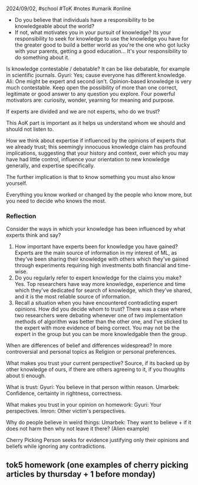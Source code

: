 2024/09/02, #school #ToK #notes #umarik #online 

- Do you believe that individuals have a responsibility to be knowledgeable about the world?
- If not, what motivates you in your pursuit of knowledge?
	Its your responsibility to seek for knowledge to use the knowledge you have for the greater good to build a better world as you're the one who got lucky with your parents, getting a good education... It's your responsibility to do something about it.

Is knowledge contestable / debatable?
	It can be like debatable, for example in scientific journals.
	Gyuri: Yes; cause everyone has different knowledge.
	Ali: One might be expert and second isn't. Opinion-based knowledge is very much contestable.
	Keep open the possibility of more than one correct, legitimate or good answer to any question you explore.
	Four powerful motivators are: curiosity, wonder, yearning for meaning and purpose.

If experts are divided and we are not experts, who do we trust?

This AoK part is important as it helps us understand whom we should and should not listen to.

How we think about expertise if influenced by the opinions of experts that we already trust; this seemingly innocuous knowledge claim has profound implications, suggesting that your history and context, over which you may have had little control, influence your orientation to new knowledge generally, and expertise specifically.

The further implication is that to know something you must also know yourself.

Everything you know worked or changed by the people who know more, but you need to decide who knows the most.
### Reflection
Consider the ways in which your knowledge has been influenced by what experts think and say?
1. How important have experts been for knowledge you have gained?
	Experts are the main source of information in my interest of ML, as they've been sharing their knowledge with others which they've gained through experiments requiring high investments both financial and time-wise.
2. Do you regularly refer to expert knowledge for the claims you make?
	Yes. Top researchers have way more knowledge, experience and time which they've dedicated for search of knowledge, which they've shared, and it is the most reliable source of information.
3. Recall a situation when you have encountered contradicting expert opinions. How did you decide whom to trust?
	There was a case where two researchers were debating whenever one of two implementation methods of algorithm was better than the other one, and I've sticked to the expert with more evidence of being correct.
You may not be the expert in the group but you can be more knowledgable then the group.

When are differences of belief and differences widespread?
	In more controversial and personal topics as Religion or personal preferences.

What makes you trust your current perspective?
	Source, if its backed up by other knowledge of ours, if there are others agreeing to it, if you thoughts about ti enough.

What is trust:
	Gyuri: You believe in that person within reason.
	Umarbek: Confidence, certainty in rightness, correctness.

What makes you trust in your opinion on homework:
	Gyuri: Your perspectives.
	Imron: Other victim's perspectives.

Why do people believe in weird things:
	Umarbek: They want to believe + if it does not harm then why not leave it there? (Alien example)

Cherry Picking
	Person seeks for evidence justifying only their opinions and beliefs while ignoring any contradictions.  

## tok5 homework (one examples of cherry picking articles by thursday + 1 before monday)

